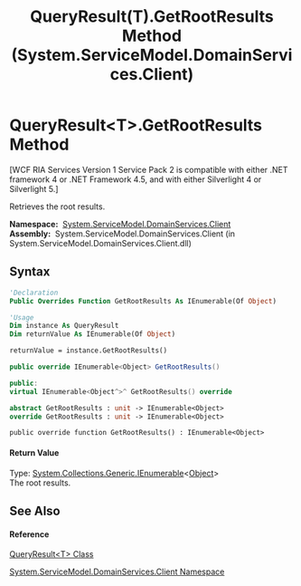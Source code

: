 ﻿---
title: QueryResult(T).GetRootResults Method  (System.ServiceModel.DomainServices.Client)
TOCTitle: GetRootResults Method
ms:assetid: M:System.ServiceModel.DomainServices.Client.QueryResult`1.GetRootResults
ms:mtpsurl: https://msdn.microsoft.com/en-us/library/Ff423409(v=VS.91)
ms:contentKeyID: 28755764
ms.date: 01/27/2012
mtps_version: v=VS.91
f1_keywords:
- System.ServiceModel.DomainServices.Client.QueryResult`1.GetRootResults
dev_langs:
- CSharp
- JScript
- VB
- FSharp
- c++
api_location:
- System.ServiceModel.DomainServices.Client.dll
api_name:
- System.ServiceModel.DomainServices.Client.QueryResult`1.GetRootResults
api_type:
- Managed
topic_type:
- apiref
- kbSyntax
product_family_name: VS
ROBOTS: INDEX,FOLLOW
---

# QueryResult\<T\>.GetRootResults Method

\[WCF RIA Services Version 1 Service Pack 2 is compatible with either .NET framework 4 or .NET Framework 4.5, and with either Silverlight 4 or Silverlight 5.\]

Retrieves the root results.

**Namespace:**  [System.ServiceModel.DomainServices.Client](ff422479\(v=vs.91\).md)  
**Assembly:**  System.ServiceModel.DomainServices.Client (in System.ServiceModel.DomainServices.Client.dll)

## Syntax

``` vb
'Declaration
Public Overrides Function GetRootResults As IEnumerable(Of Object)
```

``` vb
'Usage
Dim instance As QueryResult
Dim returnValue As IEnumerable(Of Object)

returnValue = instance.GetRootResults()
```

``` csharp
public override IEnumerable<Object> GetRootResults()
```

``` c++
public:
virtual IEnumerable<Object^>^ GetRootResults() override
```

``` fsharp
abstract GetRootResults : unit -> IEnumerable<Object> 
override GetRootResults : unit -> IEnumerable<Object> 
```

``` jscript
public override function GetRootResults() : IEnumerable<Object>
```

#### Return Value

Type: [System.Collections.Generic.IEnumerable](https://msdn.microsoft.com/en-us/library/9eekhta0)\<[Object](https://msdn.microsoft.com/en-us/library/e5kfa45b)\>  
The root results.  

## See Also

#### Reference

[QueryResult\<T\> Class](ff423034\(v=vs.91\).md)

[System.ServiceModel.DomainServices.Client Namespace](ff422479\(v=vs.91\).md)

